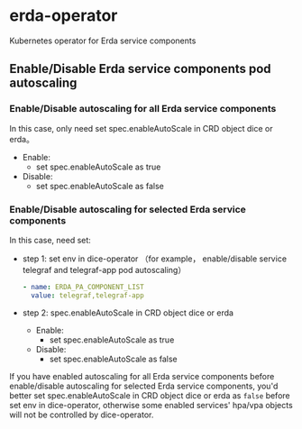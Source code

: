# erda-operator
Kubernetes operator for Erda service components

## Enable/Disable Erda service components pod autoscaling

### Enable/Disable autoscaling for all Erda service components

In this case, only need set spec.enableAutoScale in CRD object dice or erda。
* Enable:
  * set spec.enableAutoScale as true 
* Disable:
  * set spec.enableAutoScale as false


### Enable/Disable autoscaling for selected Erda service components

In this case, need set: 

* step 1: set env in dice-operator （for example， enable/disable service telegraf and telegraf-app pod autoscaling）
  ```yaml
  - name: ERDA_PA_COMPONENT_LIST
    value: telegraf,telegraf-app
  ```

* step 2: spec.enableAutoScale in CRD object dice or erda
  * Enable:
      * set spec.enableAutoScale as true
  * Disable:
      * set spec.enableAutoScale as false
 
If you have enabled autoscaling for all Erda service components before enable/disable autoscaling for selected Erda service components, you'd better set spec.enableAutoScale in CRD object dice or erda as `false` before set env in dice-operator, otherwise some enabled services' hpa/vpa objects will not be controlled by dice-operator. 
